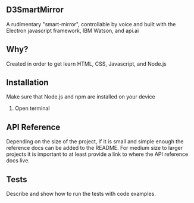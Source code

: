 ## D3SmartMirror

A rudimentary "smart-mirror", controllable by voice and built with the Electron javascript framework, IBM Watson, and api.ai


## Why?
Created in order to get learn HTML, CSS, Javascript, and Node.js

## Installation

Make sure that Node.js and npm are installed on your device

1.  Open terminal


## API Reference

Depending on the size of the project, if it is small and simple enough the reference docs can be added to the README. For medium size to larger projects it is important to at least provide a link to where the API reference docs live.

## Tests

Describe and show how to run the tests with code examples.

